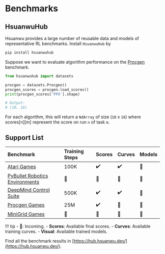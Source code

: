 # Benchmarks

## HsuanwuHub
Hsuanwu provides a large number of reusable data and models of representative RL benchmarks. Install `HsuanwuHub` by 
``` sh
pip install hsuanwuhub
```
Suppose we want to evaluate algorithm performance on the [Procgen](https://github.com/openai/procgen) benchmark.
``` py title="example.py"
from hsuanwuhub import datasets

procgen = datasets.Procgen()
procgen_scores = procgen.load_scores()
print(procgen_scores['PPO'].shape)

# Output:
# (10, 16)
```
For each algorithm, this will return a `NdArray` of size (`10` x `16`) where scores[n][m] represent the score on run `n` of task `m`.

## Support List
|Benchmark|Training Steps|Scores|Curves|Models|
|:-|:-|:-|:-|:-|
|[Atari Games](https://www.jair.org/index.php/jair/article/download/10819/25823)|100K|✔️|✔️|🐌|
|[PyBullet Robotics Environments](https://docs.google.com/document/d/10sXEhzFRSnvFcl3XxNGhnD4N2SedqwdAvK3dsihxVUA)|🐌|🐌|🐌|🐌|
|[DeepMind Control Suite](https://arxiv.org/pdf/1801.00690)|500K|✔️|✔️|🐌|
|[Procgen Games](http://proceedings.mlr.press/v119/cobbe20a/cobbe20a.pdf)|25M|✔️|🐌|🐌|
|[MiniGrid Games](https://github.com/Farama-Foundation/Minigrid)|🐌|🐌|🐌|🐌|

!!! tip
    - **🐌**: Incoming.
    - **Scores**: Available final scores.
    - **Curves**: Available training curves.
    - **Visual**: Available trained models.

Find all the benchmark results in [https://hub.hsuanwu.dev/](https://hub.hsuanwu.dev/).